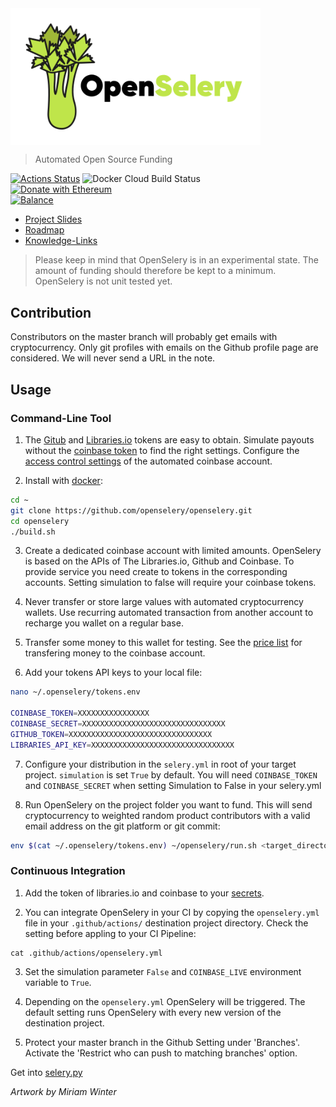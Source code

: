 <img align="middle" src="./docs/design/OpenSelery-04.svg" width="400"> 

> Automated Open Source Funding 

[![Actions Status](https://github.com/protontypes/openselery/workflows/openselery/badge.svg)](https://github.com/protontypes/openselery/actions)
![Docker Cloud Build Status](https://img.shields.io/docker/cloud/build/openselery/openselery)                               
[![Donate with Ethereum](https://en.cryptobadges.io/badge/small/0x187cC0D89078Cd6177a1A8Fe7DE04388ECCc4029)](https://en.cryptobadges.io/donate/0x187cC0D89078Cd6177a1A8Fe7DE04388ECCc4029)           
[![Balance](https://img.balancebadge.io/eth/0x187cC0D89078Cd6177a1A8Fe7DE04388ECCc4029.svg)](https://img.balancebadge.io/eth/0x187cC0D89078Cd6177a1A8Fe7DE04388ECCc4029.svg)           

* [Project Slides](http://protontypes.eu/)
* [Roadmap](https://github.com/protontypes/openselery/wiki)
* [Knowledge-Links](https://github.com/protontypes/openselery/wiki/Knowledge-Links)

> Please keep in mind that OpenSelery is in an experimental state. The amount of funding should therefore be kept to a minimum. OpenSelery is not unit tested yet.

## Contribution
Constributors on the master branch will probably get emails with cryptocurrency. Only git profiles with emails on the Github profile page are considered. We will never send a URL in the note.

## Usage
### Command-Line Tool
1. The [Gitub](https://github.com/settings/tokens) and [Libraries.io](https://libraries.io/api) tokens are easy to obtain. Simulate payouts without the [coinbase token](https://www.coinbase.com/settings/api) to find the right settings. Configure the [access control settings](https://github.com/protontypes/openselery/wiki/Coinbase-Settings) of the automated coinbase account.

2. Install with [docker](https://docs.docker.com/install/linux/docker-ce/ubuntu/):

  ```bash
  cd ~
  git clone https://github.com/openselery/openselery.git
  cd openselery
  ./build.sh
  ```

3. Create a dedicated coinbase account with limited amounts. OpenSelery is based on the APIs of The Libraries.io, Github and Coinbase. To provide service you need create to tokens in the corresponding accounts. Setting simulation to false will require your coinbase tokens.

4. Never transfer or store large values with automated cryptocurrency wallets. Use recurring automated transaction from another account to recharge you wallet on a regular base. 

5. Transfer some money to this wallet for testing. See the [price list](https://help.coinbase.com/en/coinbase/trading-and-funding/pricing-and-fees/fees.html) for transfering money to the coinbase account.

6. Add your tokens API keys to your local file: 

  ```bash
  nano ~/.openselery/tokens.env

  COINBASE_TOKEN=XXXXXXXXXXXXXXXX
  COINBASE_SECRET=XXXXXXXXXXXXXXXXXXXXXXXXXXXXXXXX
  GITHUB_TOKEN=XXXXXXXXXXXXXXXXXXXXXXXXXXXXXXXX
  LIBRARIES_API_KEY=XXXXXXXXXXXXXXXXXXXXXXXXXXXXXXXX
  ```

7. Configure your distribution in the `selery.yml` in root of your target project. `simulation` is set `True` by default. You will need `COINBASE_TOKEN` and `COINBASE_SECRET` when setting Simulation to False in your selery.yml 


8. Run OpenSelery on the project folder you want to fund. This will send cryptocurrency to weighted random product contributors with a valid email address on the git platform or git commit: 

  ```bash
  env $(cat ~/.openselery/tokens.env) ~/openselery/run.sh <target_directory>
  ```
### Continuous Integration  
1. Add the token of libraries.io and coinbase to your [secrets](https://help.github.com/en/actions/configuring-and-managing-workflows/creating-and-storing-encrypted-secrets).

2. You can integrate OpenSelery in your CI by copying the `openselery.yml` file in your `.github/actions/` destination project directory. Check the setting before appling to your CI Pipeline:

  ```
  cat .github/actions/openselery.yml 
  ```
3. Set the simulation parameter `False` and `COINBASE_LIVE` environment variable to `True`.

4. Depending on the `openselery.yml` OpenSelery will be triggered. The default setting runs OpenSelery with every new version of the destination project. 

5. Protect your master branch in the Github Setting under 'Branches'. Activate the 'Restrict who can push to matching branches' option. 


Get into [selery.py](selery.py)   

  *Artwork by Miriam Winter*
